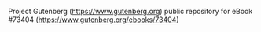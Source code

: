Project Gutenberg (https://www.gutenberg.org) public repository for eBook #73404 (https://www.gutenberg.org/ebooks/73404)
